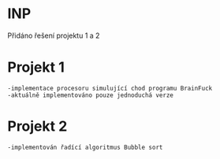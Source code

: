 # INP
Přidáno řešení projektu 1 a 2

# Projekt 1
    -implementace procesoru simulující chod programu BrainFuck
    -aktuálně implementováno pouze jednoduchá verze

# Projekt 2
    -implementován řadící algoritmus Bubble sort